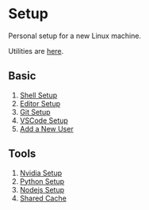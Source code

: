 # Setup

Personal setup for a new Linux machine.

Utilities are [here](utils.md).

## Basic

1. [Shell Setup](shell.md)
2. [Editor Setup](editor.md)
3. [Git Setup](git.md)
4. [VSCode Setup](vscode.md)
5. [Add a New User](useradd.md)

## Tools

1. [Nvidia Setup](nvidia.md)
2. [Python Setup](python.md)
3. [Nodejs Setup](nodejs.md)
4. [Shared Cache](shared-cache.md)
